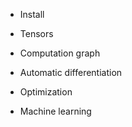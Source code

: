 
  - Install

  - Tensors

  - Computation graph

  - Automatic differentiation

  - Optimization

  - Machine learning
